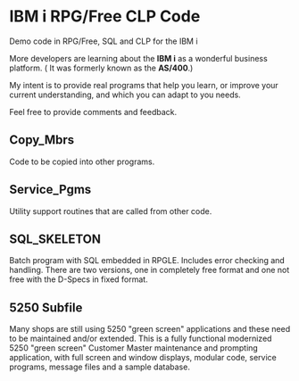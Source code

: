 # IBM i RPG/Free CLP Code
 Demo code in RPG/Free, SQL and CLP for the IBM i
 
More developers are learning about the **IBM i** as a wonderful business platform. ( It was formerly known as the **AS/400**.) 

My intent is to provide real programs that help you learn, or improve your current understanding, and which you can adapt to you needs.

Feel free to provide comments and feedback.

## Copy_Mbrs

Code to be copied into other programs.

## Service_Pgms

Utility support routines that are called from other code.

## SQL_SKELETON

Batch program with SQL embedded in RPGLE. Includes error checking and handling.  There are two versions, one in completely free format and one not free with the D-Specs in fixed format.

##  5250 Subfile

Many shops are still using 5250 "green screen" applications and these need to be maintained and/or extended. This is a fully functional modernized 5250 "green screen" Customer Master maintenance and prompting application, with full screen and window displays, modular code, service programs, message files and a sample database.     
